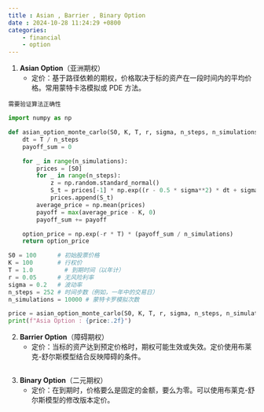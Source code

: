 ```yaml
---
title : Asian , Barrier , Binary Option
date : 2024-10-28 11:24:29 +0800
categories: 
    - financial
    - option
---
```


1. **Asian Option**（亚洲期权）  
   - 定价：基于路径依赖的期权，价格取决于标的资产在一段时间内的平均价格。常用蒙特卡洛模拟或 PDE 方法。

<code>需要验证算法正确性</code>

```py
import numpy as np

def asian_option_monte_carlo(S0, K, T, r, sigma, n_steps, n_simulations):
    dt = T / n_steps
    payoff_sum = 0

    for _ in range(n_simulations):
        prices = [S0]
        for _ in range(n_steps):
            z = np.random.standard_normal()
            S_t = prices[-1] * np.exp((r - 0.5 * sigma**2) * dt + sigma * np.sqrt(dt) * z)
            prices.append(S_t)
        average_price = np.mean(prices)
        payoff = max(average_price - K, 0)
        payoff_sum += payoff

    option_price = np.exp(-r * T) * (payoff_sum / n_simulations)
    return option_price
```

```py
S0 = 100      # 初始股票价格
K = 100       # 行权价
T = 1.0         # 到期时间（以年计）
r = 0.05      # 无风险利率
sigma = 0.2   # 波动率
n_steps = 252 # 时间步数（例如，一年中的交易日）
n_simulations = 10000 # 蒙特卡罗模拟次数

price = asian_option_monte_carlo(S0, K, T, r, sigma, n_steps, n_simulations)
print(f"Asia Option : {price:.2f}")
```

2. **Barrier Option**（障碍期权）  
   - 定价：当标的资产达到预定价格时，期权可能生效或失效。定价使用布莱克-舒尔斯模型结合反映障碍的条件。

```py
```

3. **Binary Option**（二元期权）  
   - 定价：在到期时，价格要么是固定的金额，要么为零。可以使用布莱克-舒尔斯模型的修改版本定价。

```py
```